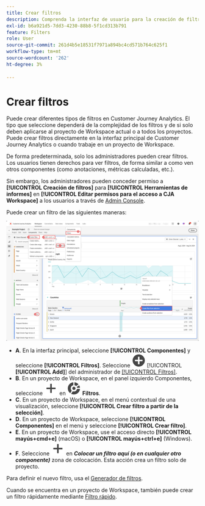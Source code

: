 ```yaml
---
title: Crear filtros
description: Comprenda la interfaz de usuario para la creación de filtros.
exl-id: b6a921d5-7dd3-4230-88b8-5f1cd313b791
feature: Filters
role: User
source-git-commit: 261d4b5e18531f7971a894bc4cd571b764c625f1
workflow-type: tm+mt
source-wordcount: '262'
ht-degree: 3%

---
```


# Crear filtros

Puede crear diferentes tipos de filtros en Customer Journey Analytics.  El tipo que seleccione dependerá de la complejidad de los filtros y de si solo deben aplicarse al proyecto de Workspace actual o a todos los proyectos. Puede crear filtros directamente en la interfaz principal de Customer Journey Analytics o cuando trabaje en un proyecto de Workspace.

De forma predeterminada, solo los administradores pueden crear filtros. Los usuarios tienen derechos para ver filtros, de forma similar a como ven otros componentes (como anotaciones, métricas calculadas, etc.).

Sin embargo, los administradores pueden conceder permiso a **[!UICONTROL Creación de filtros]** para **[!UICONTROL Herramientas de informes]** en **[!UICONTROL Editar permisos para el acceso a CJA Workspace]** a los usuarios a través de [Admin Console](/help/technotes/access-control.md#user-level-access).

Puede crear un filtro de las siguientes maneras:

![Formas de crear un filtro](assets/create-filter.png)

* **A**. En la interfaz principal, seleccione **[!UICONTROL Componentes]** y seleccione **[!UICONTROL Filtros]**. Seleccione ![AddCircle](/help/assets/icons/AddCircle.svg) [!UICONTROL **[!UICONTROL Add]**] del administrador de [[!UICONTROL Filtros]](/help/components/filters/manage-filters.md).
* **B**. En un proyecto de Workspace, en el panel izquierdo Componentes, seleccione ![Agregar](/help/assets/icons/Add.svg) en ![Segmento](/help/assets/icons/Segmentation.svg) **Filtros**.
* **C**. En un proyecto de Workspace, en el menú contextual de una visualización, seleccione **[!UICONTROL Crear filtro a partir de la selección]**.
* **D**. En un proyecto de Workspace, seleccione **[!UICONTROL Componentes]** en el menú y seleccione **[!UICONTROL Crear filtro]**.
* **E**. En un proyecto de Workspace, use el acceso directo **[!UICONTROL mayús+cmd+e]** (macOS) o **[!UICONTROL mayús+ctrl+e]** (Windows).
* **F**. Seleccione ![Agregar](/help/assets/icons/Add.svg) en ***Colocar un filtro aquí (o en cualquier otro componente)*** zona de colocación. Esta acción crea un filtro solo de proyecto.

Para definir el nuevo filtro, usa el [Generador de filtros](/help/components/filters/filter-builder.md).

Cuando se encuentra en un proyecto de Workspace, también puede crear un filtro rápidamente mediante [Filtro rápido](/help/components/filters/quick-filters.md).

